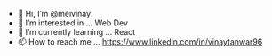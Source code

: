 - 👋 Hi, I’m @meivinay
- 👀 I’m interested in ... Web Dev
- 🌱 I’m currently learning ... React
- 📫 How to reach me ... https://www.linkedin.com/in/vinaytanwar96

<!---
meivinay/meivinay is a ✨ special ✨ repository because its `README.md` (this file) appears on your GitHub profile.
You can click the Preview link to take a look at your changes.
--->
